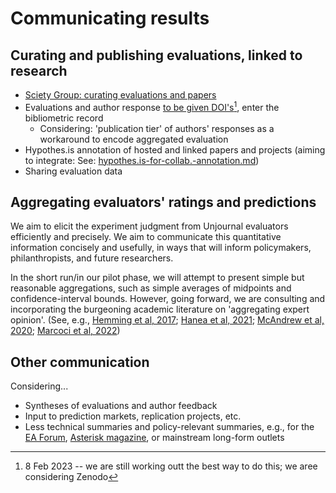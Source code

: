 # Communicating results

## Curating and publishing evaluations, linked to research

* [Sciety Group: curating evaluations and papers](https://sciety.org/groups/the-unjournal/about)
* Evaluations and author response [to be given DOI's](#user-content-fn-1)[^1], enter the bibliometric record
  * Considering: 'publication tier' of authors' responses as a workaround to encode aggregated evaluation
* Hypothes.is annotation of hosted and linked papers and projects (aiming to integrate: See: [hypothes.is-for-collab.-annotation.md](../tech-tools-and-resources/other-tech-and-tools/hypothes.is-for-collab.-annotation.md "mention"))
* Sharing evaluation data

## Aggregating evaluators' ratings and predictions

We aim to elicit the experiment judgment from Unjournal evaluators efficiently and precisely. We aim to communicate this quantitative information concisely and usefully, in ways that will inform policymakers, philanthropists, and future researchers.

In the short run/in our pilot phase, we will attempt to present simple but reasonable aggregations, such as simple averages of midpoints and confidence-interval bounds. However, going forward, we are consulting and incorporating the burgeoning academic literature on 'aggregating expert opinion'. (See, e.g., [Hemming et al, 2017](https://besjournals.onlinelibrary.wiley.com/doi/10.1111/2041-210X.12857); [Hanea et al, 2021](https://www.ncbi.nlm.nih.gov/pmc/articles/PMC8412308/); [McAndrew et al, 2020](https://www.ncbi.nlm.nih.gov/pmc/articles/PMC7996321/); [Marcoci et al, 2022](https://bmcresnotes.biomedcentral.com/articles/10.1186/s13104-022-06016-0))

## Other communication

Considering...

* Syntheses of evaluations and author feedback
* Input to prediction markets, replication projects, etc.
* Less technical summaries and policy-relevant summaries, e.g., for the [EA Forum](https://forum.effectivealtruism.org/), [Asterisk magazine](https://asteriskmag.com/), or mainstream long-form outlets

[^1]: 8 Feb 2023 -- we are still working outt the best way to do this; we aree considering Zenodo

